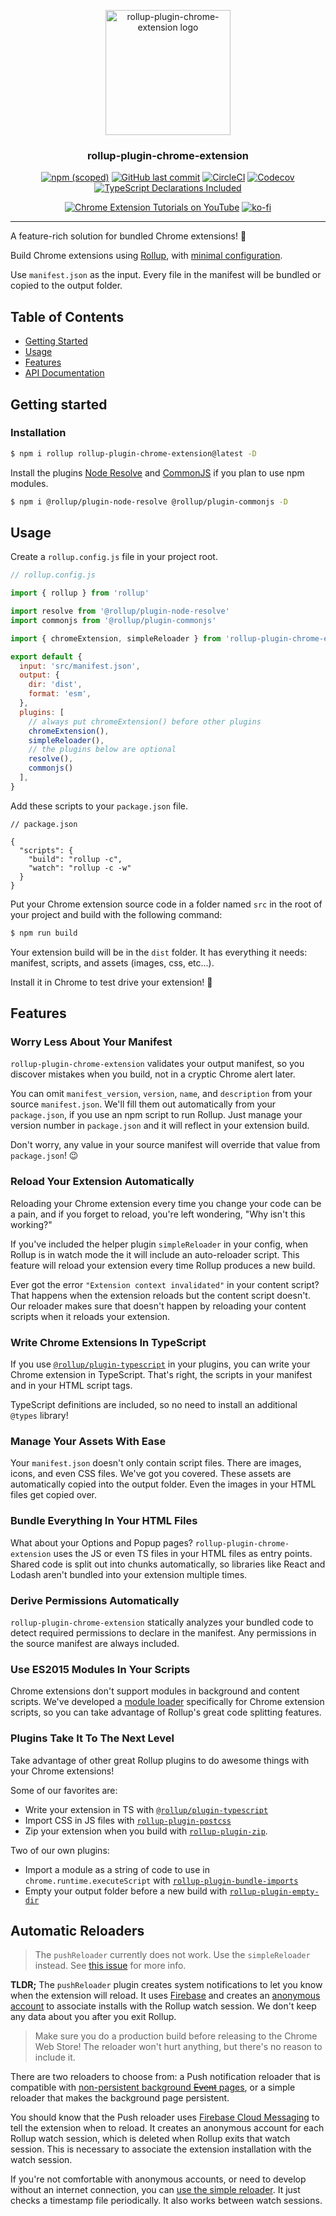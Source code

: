 <p align="center">
  <a href="https://github.com/extend-chrome/rollup-plugin-chrome-extension" rel="noopener">
  <!-- TODO: add new logo image -->
  <img width=200px height=200px src="https://imgur.com/wEXnCYK.png" alt="rollup-plugin-chrome-extension logo"></a>
</p>

<h3 align="center">rollup-plugin-chrome-extension</h3>

<div align="center">

[![npm (scoped)](https://img.shields.io/npm/v/rollup-plugin-chrome-extension.svg)](https://www.npmjs.com/package/rollup-plugin-chrome-extension)
[![GitHub last commit](https://img.shields.io/github/last-commit/extend-chrome/rollup-plugin-chrome-extension.svg)](https://github.com/extend-chrome/rollup-plugin-chrome-extension)
[![CircleCI](https://img.shields.io/circleci/build/github/extend-chrome/rollup-plugin-chrome-extension?token=31f554b1e0c742c0ed5ccab825000c78e65791ba)](https://circleci.com/gh/extend-chrome/rollup-plugin-chrome-extension)
[![Codecov](https://img.shields.io/codecov/c/github/extend-chrome/rollup-plugin-chrome-extension)](https://codecov.io/gh/extend-chrome/rollup-plugin-chrome-extension)
[![TypeScript Declarations Included](https://img.shields.io/badge/types-TypeScript-informational)](#typescript)

</div>

<div align="center">

[![Chrome Extension Tutorials on YouTube](https://img.shields.io/badge/Chrome%20Extension%20Tutorials-YouTube-c4302b.svg)](https://www.youtube.com/channel/UCVj3dGw75v8aHFYD6CL1tFg)
[![ko-fi](https://img.shields.io/badge/Buy%20us%20a%20tea-ko--fi-29ABE0)](https://ko-fi.com/jacksteam)

</div>

---

A feature-rich solution for bundled Chrome extensions! 💯

Build Chrome extensions using [Rollup](https://rollupjs.org/guide/en/), with [minimal configuration](#usage).

Use `manifest.json` as the input. Every file in the manifest will be bundled or copied to the output folder.

## Table of Contents

- [Getting Started](#getting_started)
- [Usage](#usage)
- [Features](#features)
- [API Documentation](https://github.com/extend-chrome/rollup-plugin-chrome-extension/blob/master/API.md)

## Getting started <a name = "getting_started"></a>

### Installation

```sh
$ npm i rollup rollup-plugin-chrome-extension@latest -D
```

Install the plugins [Node Resolve](https://www.npmjs.com/package/@rollup/plugin-node-resolve) and [CommonJS](https://github.com/rollup/@rollup/plugin-commonjs) if you plan to use npm modules.

```sh
$ npm i @rollup/plugin-node-resolve @rollup/plugin-commonjs -D
```

## Usage <a name = "usage"></a>

Create a `rollup.config.js` file in your project root.

```javascript
// rollup.config.js

import { rollup } from 'rollup'

import resolve from '@rollup/plugin-node-resolve'
import commonjs from '@rollup/plugin-commonjs'

import { chromeExtension, simpleReloader } from 'rollup-plugin-chrome-extension'

export default {
  input: 'src/manifest.json',
  output: {
    dir: 'dist',
    format: 'esm',
  },
  plugins: [
    // always put chromeExtension() before other plugins
    chromeExtension(),
    simpleReloader(),
    // the plugins below are optional
    resolve(),
    commonjs()
  ],
}
```

Add these scripts to your `package.json` file.

```jsonc
// package.json

{
  "scripts": {
    "build": "rollup -c",
    "watch": "rollup -c -w"
  }
}
```

Put your Chrome extension source code in a folder named `src` in the root of your project and build with the following command:

```sh
$ npm run build
```

Your extension build will be in the `dist` folder. It has everything it needs: manifest, scripts, and assets (images, css, etc...).

Install it in Chrome to test drive your extension! 🚗

## Features <a name = "features"></a>

### Worry Less About Your Manifest <a name = "features-manifest"></a>

`rollup-plugin-chrome-extension` validates your output manifest, so you discover mistakes when you build, not in a cryptic Chrome alert later.

You can omit `manifest_version`, `version`, `name`, and `description` from your source `manifest.json`. We'll fill them out automatically from your `package.json`, if you use an npm script to run Rollup. Just manage your version number in `package.json` and it will reflect in your extension build.

Don't worry, any value in your source manifest will override that value from `package.json`! 😉

### Reload Your Extension Automatically <a name = "features-reloader"></a>

Reloading your Chrome extension every time you change your code can be a pain, and if you forget to reload, you're left wondering, "Why isn't this working?"

If you've included the helper plugin `simpleReloader` in your config, when Rollup is in watch mode the it will include an auto-reloader script. This feature will reload your extension every time Rollup produces a new build.

<!-- You should know that `pushReloader` connects to Firebase to do its magic. [Get the details here.](#reloaders) The only time you may need to manually reload is when you first start a watch session. -->

Ever got the error `"Extension context invalidated"` in your content script? That happens when the extension reloads but the content script doesn't. Our reloader makes sure that doesn't happen by reloading your content scripts when it reloads your extension.

### Write Chrome Extensions In TypeScript <a name = "typescript"></a>

If you use [`@rollup/plugin-typescript`](https://www.npmjs.com/package/@rollup/plugin-typescript) in your plugins, you can write your Chrome extension in TypeScript. That's right, the scripts in your manifest and in your HTML script tags.

TypeScript definitions are included, so no need to install an additional `@types` library!

### Manage Your Assets With Ease <a name = "features-assets"></a>

Your `manifest.json` doesn't only contain script files. There are images, icons, and even CSS files. We've got you covered. These assets are automatically copied into the output folder. Even the images in your HTML files get copied over.

### Bundle Everything In Your HTML Files <a name = "features-html"></a>

What about your Options and Popup pages? `rollup-plugin-chrome-extension` uses the JS or even TS files in your HTML files as entry points. Shared code is split out into chunks automatically, so libraries like React and Lodash aren't bundled into your extension multiple times.

### Derive Permissions Automatically <a name = "features-permissions"></a>

`rollup-plugin-chrome-extension` statically analyzes your bundled code to detect required permissions to declare in the manifest. Any permissions in the source manifest are always included.

### Use ES2015 Modules In Your Scripts <a name = "features-modules"></a>

Chrome extensions don't support modules in background and content scripts. We've developed a [module loader](#dynamic-import-wrapper) specifically for Chrome extension scripts, so you can take advantage of Rollup's great code splitting features.

### Plugins Take It To The Next Level <a name = ""></a>

Take advantage of other great Rollup plugins to do awesome things with your Chrome extensions!

Some of our favorites are:

- Write your extension in TS with [`@rollup/plugin-typescript`](https://www.npmjs.com/package/@rollup/plugin-typescript)
- Import CSS in JS files with [`rollup-plugin-postcss`](https://www.npmjs.com/package/rollup-plugin-postcss)
- Zip your extension when you build with [`rollup-plugin-zip`](https://www.npmjs.com/package/rollup-plugin-zip).

Two of our own plugins:

- Import a module as a string of code to use in `chrome.runtime.executeScript` with [`rollup-plugin-bundle-imports`](https://www.npmjs.com/package/rollup-plugin-bundle-imports)
- Empty your output folder before a new build with [`rollup-plugin-empty-dir`](https://www.npmjs.com/package/rollup-plugin-empty-dir)

<!-- ARTICLE: What I Learned Designing a Chrome Extension Reloader -->

## Automatic Reloaders <a name = "reloaders"></a>

> The `pushReloader` currently does not work. Use the `simpleReloader` instead. See [this issue](https://github.com/extend-chrome/rollup-plugin-chrome-extension/issues/30) for more info. 

**TLDR;** The `pushReloader` plugin creates system notifications to let you know when the extension will reload. It uses [Firebase](https://firebase.google.com/) and creates an [anonymous account](https://firebase.google.com/docs/auth/web/anonymous-auth) to associate installs with the Rollup watch session. We don't keep any data about you after you exit Rollup.

> Make sure you do a production build before releasing to the Chrome Web Store! The reloader won't hurt anything, but there's no reason to include it.

There are two reloaders to choose from: a Push notification reloader that is compatible with [non-persistent background ~~Event~~ pages](https://developer.chrome.com/extensions/background_pages#manifest), or a simple reloader that makes the background page persistent.

You should know that the Push reloader uses [Firebase Cloud Messaging](https://firebase.google.com/docs/cloud-messaging) to tell the extension when to reload. It creates an anonymous account for each Rollup watch session, which is deleted when Rollup exits that watch session. This is necessary to associate the extension installation with the watch session.

If you're not comfortable with anonymous accounts, or need to develop without an internet connection, you can [use the simple reloader](https://github.com/extend-chrome/rollup-plugin-chrome-extension/blob/master/API.md#exports-simple-reloader). It just checks a timestamp file periodically. It also works between watch sessions.

<!-- ARTICLE: ES2015 Modules and Chrome Extensions -->
<!-- ## Script Module Loader <a name = "module-loader"></a> -->
